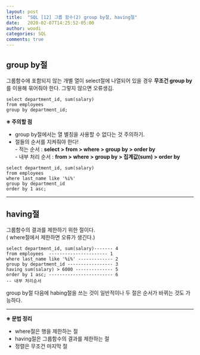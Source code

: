 ```yaml
---
layout: post
title:  "SQL [12] 그룹 함수(2) group by절, having절"
date:   2020-02-07T14:25:52-05:00
author: woodi
categories: SQL
comments: true
---
```


## group by절
그룹함수에 포함되지 않는 개별 열이 select절에 나열되어 있을 경우 **무조건 group by**를 이용해 묶어줘야 한다. 그렇지 않으면 오류생김.
```
select department_id, sum(salary)
from employees
group by department_id;
```


**※ 주의할 점**
- group by절에서는 열 별칭을 사용할 수 없다는 것 주의하기.
-  절들의 순서를 지켜줘야 한다! <br/> - 적는 순서 : **select > from > where > group by > order by** <br/> - 내부 처리 순서 : **from > where > group by > 집계값(sum) > order by**
```
select department_id, sum(salary)
from employees
where last_name like '%i%'
group by department_id
order by 1 asc;
```

- - -
## having절
그룹함수의 결과를 제한하기 위한 절이다. <br/> ( where절에서 제한하면 오류가 생긴다.)

```
select department_id, sum(salary)------- 4
from employees	---------------------- 1
where last_name like '%i%' ------------- 2
group by department_id ----------------- 3
having sum(salary) > 6000 -------------- 5
order by 1 asc; ------------------------ 6
-- 내부 처리순서
```
group by절 다음에 habing절을 쓰는 것이 일반적이나 두 절은 순서가 바뀌는 것도 가능하다.

- - -

**※ 문법 정리**
- where절은 행을 제한하는 절
- having절은 그룹함수의 결과를 제한하는 절
- 정렬은 무조건 마지막 절